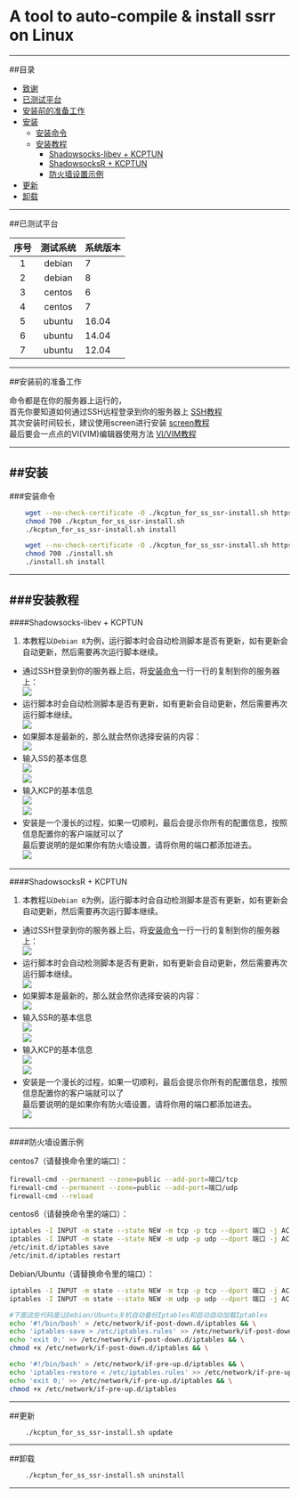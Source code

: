 A tool to auto-compile & install ssrr on Linux
===========
******
##<a name="index"/>目录

* [致谢](#thanks)
* [已测试平台](#test)
* [安装前的准备工作](#plan)
* [安装](#Install)
    * [安装命令](#Install_command)
    * [安装教程](#Install_Jiaocheng)
        * [Shadowsocks-libev + KCPTUN](#Install_ss_kcp)
        * [ShadowsocksR + KCPTUN](#Install_ssr_kcp)
        * [防火墙设置示例](#Firewall)
* [更新](#Update)
* [卸载](#UnInstall)

******
##<a name="test"/>已测试平台

|序号|测试系统      | 系统版本
|:----:|:--------:|:---------
|1|debian         | 7     
|2|debian         | 8     
|3|centos         | 6     
|4|centos         | 7     
|5|ubuntu         | 16.04 
|6|ubuntu         | 14.04 
|7|ubuntu         | 12.04 

******
##<a name="plan"/>安装前的准备工作

命令都是在你的服务器上运行的，  
首先你要知道如何通过SSH远程登录到你的服务器上 [SSH教程][putty_url]  
其次安装时间较长，建议使用screen进行安装 [screen教程][screen_url]  
最后要会一点点的VI(VIM)编辑器使用方法 [VI/VIM教程][vim_url]

******
##<a name="Install"/>安装
------
###<a name="Install_command">安装命令
```Bash
    wget --no-check-certificate -O ./kcptun_for_ss_ssr-install.sh https://raw.githubusercontent.com/mongomongu/kcptun_for_ss_ssr/master/kcptun_for_ss_ssr-install.sh
    chmod 700 ./kcptun_for_ss_ssr-install.sh
    ./kcptun_for_ss_ssr-install.sh install
```
```Bash
    wget --no-check-certificate -O ./kcptun_for_ss_ssr-install.sh https://raw.githubusercontent.com/mongomongu/kcptun_for_ss_ssr/master/install.sh
    chmod 700 ./install.sh
    ./install.sh install
```
******
###<a name="Install_Jiaocheng">安装教程
------
####<a name="Install_ss_kcp">Shadowsocks-libev + KCPTUN
1. 本教程以`Debian 8`为例，运行脚本时会自动检测脚本是否有更新，如有更新会自动更新，然后需要再次运行脚本继续。
* 通过SSH登录到你的服务器上后，将[安装命令](#Install_command)一行一行的复制到你的服务器上：  
![][01-input-command_img]
* 运行脚本时会自动检测脚本是否有更新，如有更新会自动更新，然后需要再次运行脚本继续。  
![][02-check-update_img]
* 如果脚本是最新的，那么就会然你选择安装的内容：  
![][03-choose-4_img]
* 输入SS的基本信息  
![][04-ss-in-01_img]  
![][04-ss-in-02_img]
* 输入KCP的基本信息  
![][05-kcp-in-01_img]  
![][05-kcp-in-02_img]
* 安装是一个漫长的过程，如果一切顺利，最后会提示你所有的配置信息，按照信息配置你的客户端就可以了  
最后要说明的是如果你有防火墙设置，请将你用的端口都添加进去。  
![][06-ss-kcp-setting_img]

------
####<a name="Install_ssr_kcp">ShadowsocksR + KCPTUN
1. 本教程以`Debian 8`为例，运行脚本时会自动检测脚本是否有更新，如有更新会自动更新，然后需要再次运行脚本继续。
* 通过SSH登录到你的服务器上后，将[安装命令](#Install_command)一行一行的复制到你的服务器上：  
![][01-input-command_img]
* 运行脚本时会自动检测脚本是否有更新，如有更新会自动更新，然后需要再次运行脚本继续。  
![][02-check-update_img]
* 如果脚本是最新的，那么就会然你选择安装的内容：  
![][03-choose-5_img]
* 输入SSR的基本信息  
![][04-ssr-in-01_img]  
![][04-ssr-in-02_img]
* 输入KCP的基本信息  
![][05-kcp-in-01_img]  
![][05-kcp-in-02_img]
* 安装是一个漫长的过程，如果一切顺利，最后会提示你所有的配置信息，按照信息配置你的客户端就可以了  
最后要说明的是如果你有防火墙设置，请将你用的端口都添加进去。  
![][06-ssr-kcp-setting_img]

------
####<a name="Firewall">防火墙设置示例

centos7（请替换命令里的端口）：  
```Bash
firewall-cmd --permanent --zone=public --add-port=端口/tcp
firewall-cmd --permanent --zone=public --add-port=端口/udp
firewall-cmd --reload
```

centos6（请替换命令里的端口）：  
```Bash
iptables -I INPUT -m state --state NEW -m tcp -p tcp --dport 端口 -j ACCEPT
iptables -I INPUT -m state --state NEW -m udp -p udp --dport 端口 -j ACCEPT
/etc/init.d/iptables save
/etc/init.d/iptables restart
```

Debian/Ubuntu（请替换命令里的端口）：  
```Bash
iptables -I INPUT -m state --state NEW -m tcp -p tcp --dport 端口 -j ACCEPT
iptables -I INPUT -m state --state NEW -m udp -p udp --dport 端口 -j ACCEPT

#下面这些代码是让Debian/Ubuntu关机自动备份Iptables和启动自动加载Iptables
echo '#!/bin/bash' > /etc/network/if-post-down.d/iptables && \
echo 'iptables-save > /etc/iptables.rules' >> /etc/network/if-post-down.d/iptables && \
echo 'exit 0;' >> /etc/network/if-post-down.d/iptables && \
chmod +x /etc/network/if-post-down.d/iptables && \

echo '#!/bin/bash' > /etc/network/if-pre-up.d/iptables && \
echo 'iptables-restore < /etc/iptables.rules' >> /etc/network/if-pre-up.d/iptables && \
echo 'exit 0;' >> /etc/network/if-pre-up.d/iptables && \
chmod +x /etc/network/if-pre-up.d/iptables
```

******
##<a name="Update"/>更新
```Bash
    ./kcptun_for_ss_ssr-install.sh update
```

******
##<a name="UnInstall"/>卸载
```Bash
    ./kcptun_for_ss_ssr-install.sh uninstall
```

--------------------------------
[teddysun_url]:https://github.com/teddysun/shadowsocks_install "秋水逸冰一键脚本"
[putty_url]:https://www.vpser.net/other/putty-ssh-linux-vps.html "如何使用Putty远程(SSH)管理Linux VPS"
[screen_url]:https://www.vpser.net/manage/screen.html "SSH远程会话管理工具 - screen使用教程"
[vim_url]:https://www.vpser.net/manage/vi.html "Linux上vi(vim)编辑器使用教程"
[01-input-command_img]:/images/01-input-command.png
[02-check-update_img]:/images/02-check-update.png
[03-choose-4_img]:/images/03-choose-4.png
[03-choose-5_img]:/images/03-choose-5.png
[04-ss-in-01_img]:/images/04-ss-in-01.png
[04-ss-in-02_img]:/images/04-ss-in-02.png
[04-ssr-in-01_img]:/images/04-ssr-in-01.png
[04-ssr-in-02_img]:/images/04-ssr-in-02.png
[05-kcp-in-01_img]:/images/05-kcp-in-01.png
[05-kcp-in-02_img]:/images/05-kcp-in-02.png
[06-ss-kcp-setting_img]:/images/06-ss-kcp-setting.png
[06-ssr-kcp-setting_img]:/images/06-ssr-kcp-setting.png
